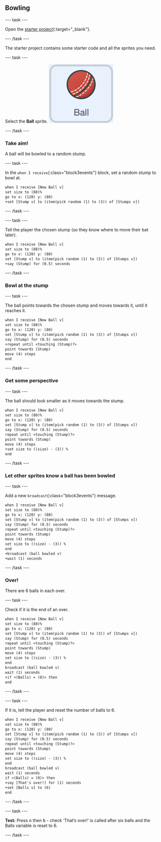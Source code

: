 ## Bowling

--- task ---

Open the [starter project](https://scratch.mit.edu/projects/1170742109/editor/){:target="_blank"}.

--- /task ---

The starter project contains some starter code and all the sprites you need.

--- task ---

Select the **Ball** sprite. ![The Ball sprite](images/Ball.png)

--- /task ---

### Take aim!

A ball will be bowled to a random stump.

--- task ---

In the `when I receive`{:class="block3events"} block, set a random stump to bowl at.

```blocks3
when I receive [New Ball v]
set size to (80)%
go to x: (120) y: (80)
+set [Stump v] to (item(pick random (1) to (3)) of [Stumps v])
```

--- /task ---

--- task ---

Tell the player the chosen stump (so they know where to move their bat later).

```blocks3
when I receive [New Ball v]
set size to (80)%
go to x: (120) y: (80)
set [Stump v] to (item(pick random (1) to (3)) of [Stumps v])
+say (Stump) for (0.5) seconds
```

--- /task ---

### Bowl at the stump

--- task ---

The ball points towards the chosen stump and moves towards it, until it reaches it.

```blocks3
when I receive [New Ball v]
set size to (80)%
go to x: (120) y: (80)
set [Stump v] to (item(pick random (1) to (3)) of [Stumps v])
say (Stump) for (0.5) seconds
+repeat until <touching (Stump)?>
point towards (Stump)
move (4) steps
end
```

--- /task ---

### Get some perspective

--- task ---

The ball should look smaller as it moves towards the stump.

```blocks3
when I receive [New Ball v]
set size to (80)%
go to x: (120) y: (80)
set [Stump v] to (item(pick random (1) to (3)) of [Stumps v])
say (Stump) for (0.5) seconds
repeat until <touching (Stump)?>
point towards (Stump)
move (4) steps
+set size to ((size) - (3)) %
end
```

--- /task ---

### Let other sprites know a ball has been bowled

--- task ---

Add a new `broadcast`{:class="block3events"} message.

```blocks3
when I receive [New Ball v]
set size to (80)%
go to x: (120) y: (80)
set [Stump v] to (item(pick random (1) to (3)) of [Stumps v])
say (Stump) for (0.5) seconds
repeat until <touching (Stump)?>
point towards (Stump)
move (4) steps
set size to ((size) - (3)) %
end
+broadcast (ball bowled v)
+wait (1) seconds
```

--- /task ---

### Over!

There are 6 balls in each over.

--- task ---

Check if it is the end of an over.

```blocks3
when I receive [New Ball v]
set size to (80)%
go to x: (120) y: (80)
set [Stump v] to (item(pick random (1) to (3)) of [Stumps v])
say (Stump) for (0.5) seconds
repeat until <touching (Stump)?>
point towards (Stump)
move (4) steps
set size to ((size) - (3)) %
end
broadcast (ball bowled v)
wait (1) seconds
+if <(Balls) = (0)> then
end
```

--- /task ---

--- task ---

If it is, tell the player and reset the number of balls to 6.

```blocks3
when I receive [New Ball v]
set size to (80)%
go to x: (120) y: (80)
set [Stump v] to (item(pick random (1) to (3)) of [Stumps v])
say (Stump) for (0.5) seconds
repeat until <touching (Stump)?>
point towards (Stump)
move (4) steps
set size to ((size) - (3)) %
end
broadcast (ball bowled v)
wait (1) seconds
if <(Balls) = (0)> then
+say [That's over!] for (1) seconds
+set [Balls v] to (6)
end
```

--- /task ---

--- task ---

**Test:** Press <kbd>n</kbd> then <kbd>b</kbd> - check ‘That’s over!’ is called after six balls and the Balls variable is reset to 6.

--- /task ---
